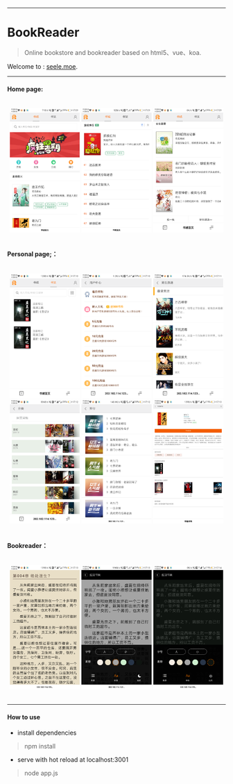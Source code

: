 
---
# BookReader

>Online bookstore and bookreader based on html5、vue、koa.

Welcome to : [seele.moe](http://seele.moe).

---

#### Home page:  
<br />
<div align=center>
<img src="./images/1.png" width="32%" height="33%" />
<img src="./images/2.png" width="32%" height="33%" />
<img src="./images/3.png" width="32%" height="33%" />
</div>
<br />

#### Personal page;：
<br />
<div align=center>
<img src="./images/4.png" width="32%" height="33%" />
<img src="./images/5.png" width="32%" height="33%" />
<img src="./images/6.png" width="32%" height="33%" />
  
<br />

<img src="./images/7.png" width="32%" height="33%" />
<img src="./images/8.png" width="32%" height="33%" />
<img src="./images/9.png" width="32%" height="33%" />
</div>
<br />

#### Bookreader：
<br />
<div align=center>
<img src="./images/10.png" width="32%" height="33%" />
<img src="./images/11.png" width="32%" height="33%" />
<img src="./images/12.png" width="32%" height="33%" />
</div>
<br />

---

#### How to use
* install dependencies
> npm install

* serve with hot reload at localhost:3001
> node app.js
